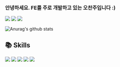 ### 안녕하세요. FE를 주로 개발하고 있는 오찬주입니다 :)

<a href="https://velog.io/@ohchanju3/series" target="_blank"><img src="https://img.shields.io/badge/Velog-EFEEEE?style=for-the-badge&logo=Velog&logoColor=20C997"/></a>
<a href="https://ohchanju-portfolio.notion.site/ohchanju-portfolio/5bbfa69a3be14df289896b9fdd96842b" target="_blank"><img src="https://img.shields.io/badge/Portfolio-black?style=for-the-badge&logo=Notion&logoColor=white"/></a>
<a href="mailto:ohchanju3@naver.com"><img src="https://img.shields.io/badge/ohchanju3@naver.com-FFFED7?style=for-the-badge&logo=Gmail&logoColor=black"/></a>

![Anurag's github stats](https://github-readme-stats.vercel.app/api?username=ohchanju3)


## 📚 Skills
<div>
    <div>
        <img src="https://img.shields.io/badge/html5-E34F26?style=flat-square&logo=html5&logoColor=white"> 
        <img src="https://img.shields.io/badge/css-1572B6?style=flat-square&logo=css3&logoColor=white"> 
        <img src="https://img.shields.io/badge/javascript-F7DF1E?style=flat-square&logo=javascript&logoColor=black"> 
        <img src="https://img.shields.io/badge/react-61DAFB?style=flat-square&logo=React&logoColor=white">
        <img src="https://img.shields.io/badge/TypeScript-3178C6?style=flat-square&logo=typescript&logoColor=white">
    </div>
</div>


<!--
**coldweek3/coldweek3** is a ✨ _special_ ✨ repository because its `README.md` (this file) appears on your GitHub profile.

Here are some ideas to get you started:

- 🔭 I’m currently working on ...
- 🌱 I’m currently learning ...
- 👯 I’m looking to collaborate on ...
- 🤔 I’m looking for help with ...
- 💬 Ask me about ...
- 📫 How to reach me: ...
- 😄 Pronouns: ...
- ⚡ Fun fact: ...
-->

